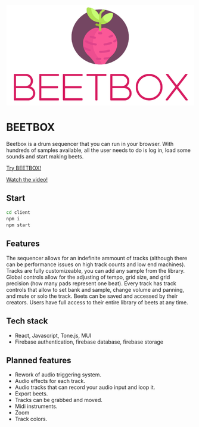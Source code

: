 ![LOGO](https://github.com/JackBlakeston/BEETBOX/blob/main/client/src/assets/images/BEETBOX_LOGO.png)

# BEETBOX
Beetbox is a drum sequencer that you can run in your browser. 
With hundreds of samples available, all the user needs to do is log in, load some sounds and start making beets.

[Try BEETBOX!](https://beetbox.netlify.app/)

[Watch the video!](https://www.youtube.com/watch?v=e780VrMg_1k&ab_channel=JackBlakeston)

## Start

```bash
cd client
npm i
npm start
````

## Features

The sequencer allows for an indefinite ammount of tracks (although there can be performance issues on high track counts and low end machines).
Tracks are fully customizeable, you can add any sample from the library.
Global controls allow for the adjusting of tempo, grid size, and grid precision (how many pads represent one beat).
Every track has track controls that allow to set bank and sample, change volume and panning, and mute or solo the track.
Beets can be saved and accessed by their creators. Users have full access to their entire library of beets at any time.

## Tech stack

- React, Javascript, Tone.js, MUI
- Firebase authentication, firebase database, firebase storage

## Planned features

- Rework of audio triggering system.
- Audio effects for each track.
- Audio tracks that can record your audio input and loop it.
- Export beets.
- Tracks can be grabbed and moved. 
- Midi instruments.
- Zoom
- Track colors.

